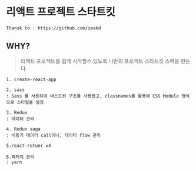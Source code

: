 # 리액트 프로젝트 스타트킷

```
Thansk to : https://github.com/zeakd
```

## WHY?

> 리액트 프로젝트를 쉽게 시작할수 있도록 나만의 프로젝트 스타트킷 스펙을 만든다.

```
1. create-react-app

2. sass
: Sass 를 사용하여 네스트된 구조를 사용했고, classnames를 활용해 CSS Module 형식으로 스타일을 설정

3. Redux
: 데이터 관리

4. Redux saga
: 비동기 데이터 call이나, 데이터 flow 관리

5.react-rotuer v4

6.패키지 관리
: yarn
```
